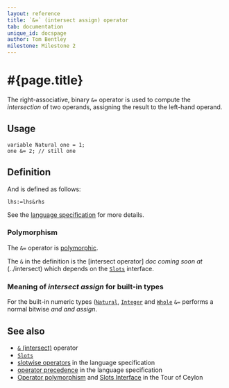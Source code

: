 ```yaml
---
layout: reference
title: `&=` (intersect assign) operator
tab: documentation
unique_id: docspage
author: Tom Bentley
milestone: Milestone 2
---
```


# #{page.title}

The right-associative, binary `&=` operator is used to compute the 
*intersection* of two operands, assigning the result to the left-hand 
operand.

## Usage 

    variable Natural one = 1;
    one &= 2; // still one

## Definition

And is defined as follows:

    lhs:=lhs&rhs

See the [language specification](#{site.urls.spec}#slotwise) for 
more details.

### Polymorphism

The `&=` operator is [polymorphic](/documentation/reference/operator/operator-polymorphism). 

The `&` in the definition is the [intersect operator] _doc coming soon at_ (../intersect) which 
depends on the [`Slots`](../../ceylon.language/Slots) interface.

### Meaning of *intersect assign* for built-in types

For the built-in numeric types ([`Natural`](../../ceylon.language/Natural), 
[`Integer`](../../ceylon.language/Integer) and
[`Whole`](../../ceylon.language/Whole) 
`&=` performs a normal bitwise *and and assign*. 

## See also

* [`&` (intersect)](../intersect) operator
* [`Slots`](../../ceylon.language/Slots)
* [slotwise operators](#{site.urls.spec}#slotwise) in the 
  language specification
* [operator precedence](#{site.urls.spec}#operatorprecedence) in the 
  language specification
* [Operator polymorphism](/documentation/tour/language-module/#operator_polymorphism) 
  and 
  [Slots Interface](/documentation/tour/language-module/#the_slots_interface) 
  in the Tour of Ceylon

